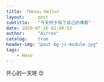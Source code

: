 ```yaml
---
title: 「Hexo」Hello!
layout:     post
subtitle:   "今天终于有了自己的博客"
date: 2020-07-26 01:09:53
author:     "Airren"
catalog:    true
header-img: "post-bg-js-module.jpg"
tags:
    - Hexo
---
```


开心的一天呀 😊




